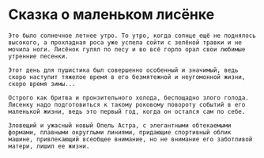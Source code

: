 ﻿Сказка о маленьком лисёнке
===============

	Это было солнечное летнее утро. То утро, когда солнце ещё не поднялось высокого, а прохладная роса уже успела сойти с зелёной травки и не мочила ноги. Лисёнок гулял по лесу и во всё горло орал свои любимые утренние песенки.

	Этот день для пушистика был совершенно особенный и значимый, ведь скоро наступит тяжелое время в его безмятежной и неугомонной жизни, скоро время зимы...

	Острого как бритва и пронзительного холода, беспощадно злого голода. Лисенку надо подготовиться к такому роковому повороту событий в его маленькой жизни, ведь это первый год, когда он остался сам по себе.

	Зловещий и ужасный новый Опель Астра, с элегантными обтекаемыми формами, плавными округлыми линиями, придающие спортивный облик машине, привлекающий всеобщее внимание, но не внимание его заботливой матери, лишил ее жизни.

